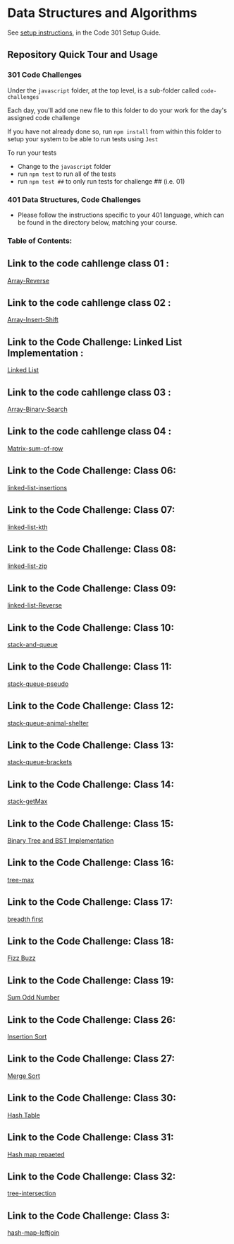 # Data Structures and Algorithms

See [setup instructions](https://codefellows.github.io/setup-guide/code-301/3-code-challenges), in the Code 301 Setup Guide.

## Repository Quick Tour and Usage

### 301 Code Challenges

Under the `javascript` folder, at the top level, is a sub-folder called `code-challenges`

Each day, you'll add one new file to this folder to do your work for the day's assigned code challenge

If you have not already done so, run `npm install` from within this folder to setup your system to be able to run tests using `Jest`

To run your tests

- Change to the `javascript` folder
- run `npm test` to run all of the tests
- run `npm test ##` to only run tests for challenge ## (i.e. 01)

### 401 Data Structures, Code Challenges

- Please follow the instructions specific to your 401 language, which can be found in the directory below, matching your course.
### Table of Contents:
## Link to the code cahllenge class 01 :
[Array-Reverse](./javascript/reverseArray/README.md)
## Link to the code cahllenge class 02 :
[Array-Insert-Shift](./javascript/array-insert-shift/README.md)
## Link to the Code Challenge: Linked List Implementation :
[Linked List ](./javascript/linkedlist/README.md)
## Link to the code cahllenge class 03 :
[Array-Binary-Search](./javascript/array-binary-search/README.md)
## Link to the code cahllenge class 04 :
[Matrix-sum-of-row](./javascript/matrix-sum/README.md)
## Link to the Code Challenge: Class 06:
[linked-list-insertions](./javascript/linked-list-insertions/README.md)
## Link to the Code Challenge: Class 07:
[linked-list-kth](./javascript/linked-list-kth/README.md)
## Link to the Code Challenge: Class 08:
[linked-list-zip](./javascript/linked-list-zip/README.md)
## Link to the Code Challenge: Class 09:
[linked-list-Reverse](./javascript/linked-list-Reverse/README.md)
## Link to the Code Challenge: Class 10:
[stack-and-queue](./javascript/stack-and-queue/README.md)
## Link to the Code Challenge: Class 11:
[stack-queue-pseudo](./javascript/stack-queue-pseudo/README.md)
## Link to the Code Challenge: Class 12:
[stack-queue-animal-shelter](./javascript/stack-queue-animal-shelter/README.md)
## Link to the Code Challenge: Class 13:
[stack-queue-brackets](./javascript/stack-queue-brackets/README.md)
## Link to the Code Challenge: Class 14:
[stack-getMax](./javascript/stackGetMax/README.md)
## Link to the Code Challenge: Class 15:
[ Binary Tree and BST Implementation](./javascript/trees/binaryTree/README.md)
## Link to the Code Challenge: Class 16:
[tree-max](./javascript/trees/tree-max/README.md)
## Link to the Code Challenge: Class 17:
[breadth first](./javascript/trees/breadth-first/README.md)
## Link to the Code Challenge: Class 18:
[Fizz Buzz](./javascript/trees/fizzBuzz/README.md)
## Link to the Code Challenge: Class 19:
[Sum Odd Number](./javascript/trees/sumOddNumbers/README.md)
## Link to the Code Challenge: Class 26:
[Insertion Sort](./javascript/insertion-sort/README.md)
## Link to the Code Challenge: Class 27:
[Merge Sort](./javascript/merge-sort/README.md)
## Link to the  Code Challenge: Class 30: 
[Hash Table ](./javascript/hashTable/README.md)
## Link to the  Code Challenge: Class 31: 
[Hash map repaeted ](./javascript/hash-map-repeated-word/README.md)
## Link to the  Code Challenge: Class 32: 
[tree-intersection ](./javascript/treeIntersection/README.md)
## Link to the  Code Challenge: Class 3: 
[hash-map-leftjoin](./javascript/hash-map-leftjoin/README.md)